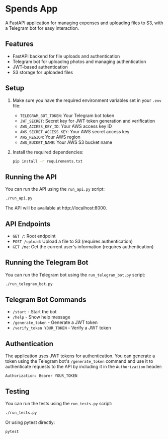 # Spends App

A FastAPI application for managing expenses and uploading files to S3, with a Telegram bot for easy interaction.

## Features

- FastAPI backend for file uploads and authentication
- Telegram bot for uploading photos and managing authentication
- JWT-based authentication
- S3 storage for uploaded files

## Setup

1. Make sure you have the required environment variables set in your `.env` file:
   - `TELEGRAM_BOT_TOKEN`: Your Telegram bot token
   - `JWT_SECRET`: Secret key for JWT token generation and verification
   - `AWS_ACCESS_KEY_ID`: Your AWS access key ID
   - `AWS_SECRET_ACCESS_KEY`: Your AWS secret access key
   - `AWS_REGION`: Your AWS region
   - `AWS_BUCKET_NAME`: Your AWS S3 bucket name

2. Install the required dependencies:
   ```bash
   pip install -r requirements.txt
   ```

## Running the API

You can run the API using the `run_api.py` script:

```bash
./run_api.py
```

The API will be available at http://localhost:8000.

## API Endpoints

- `GET /`: Root endpoint
- `POST /upload`: Upload a file to S3 (requires authentication)
- `GET /me`: Get the current user's information (requires authentication)

## Running the Telegram Bot

You can run the Telegram bot using the `run_telegram_bot.py` script:

```bash
./run_telegram_bot.py
```

## Telegram Bot Commands

- `/start` - Start the bot
- `/help` - Show help message
- `/generate_token` - Generate a JWT token
- `/verify_token YOUR_TOKEN` - Verify a JWT token

## Authentication

The application uses JWT tokens for authentication. You can generate a token using the Telegram bot's `/generate_token` command and use it to authenticate requests to the API by including it in the `Authorization` header:

```
Authorization: Bearer YOUR_TOKEN
```

## Testing

You can run the tests using the `run_tests.py` script:

```bash
./run_tests.py
```

Or using pytest directly:

```bash
pytest
``` 
